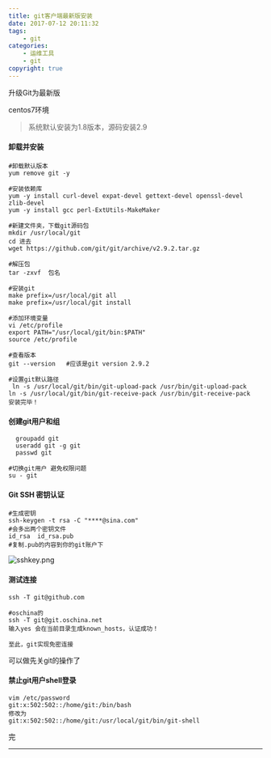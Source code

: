 ```yaml
---
title: git客户端最新版安装
date: 2017-07-12 20:11:32
tags:
    - git
categories:
    - 运维工具
    - git
copyright: true
---
```

升级Git为最新版
<!--more-->
centos7环境
> 系统默认安装为1.8版本，源码安装2.9

#### 卸载并安装

```
#卸载默认版本
yum remove git -y

#安装依赖库
yum -y install curl-devel expat-devel gettext-devel openssl-devel zlib-devel
yum -y install gcc perl-ExtUtils-MakeMaker

#新建文件夹，下载git源码包
mkdir /usr/local/git
cd 进去
wget https://github.com/git/git/archive/v2.9.2.tar.gz

#解压包
tar -zxvf  包名

#安装git
make prefix=/usr/local/git all
make prefix=/usr/local/git install

#添加环境变量
vi /etc/profile  
export PATH="/usr/local/git/bin:$PATH" 
source /etc/profile

#查看版本
git --version   #应该是git version 2.9.2

#设置git默认路径
 ln -s /usr/local/git/bin/git-upload-pack /usr/bin/git-upload-pack 
ln -s /usr/local/git/bin/git-receive-pack /usr/bin/git-receive-pack 
安装完毕！
```
#### 创建git用户和组

```
  groupadd git
  useradd git -g git 
  passwd git 

#切换git用户 避免权限问题
su - git
```

#### Git SSH 密钥认证

```
#生成密钥
ssh-keygen -t rsa -C "****@sina.com"
#会多出两个密钥文件
id_rsa  id_rsa.pub
#复制.pub的内容到你的git账户下
```
![sshkey.png](http://upload-images.jianshu.io/upload_images/2511748-865aa385b099b9d8.png?imageMogr2/auto-orient/strip%7CimageView2/2/w/1240)

#### 测试连接
```
ssh -T git@github.com

#oschina的
ssh -T git@git.oschina.net
输入yes 会在当前目录生成known_hosts，认证成功！

至此，git实现免密连接
```
可以做先关git的操作了

#### 禁止git用户shell登录

```
vim /etc/password
git:x:502:502::/home/git:/bin/bash
修改为
git:x:502:502::/home/git:/usr/local/git/bin/git-shell
```

完
___
